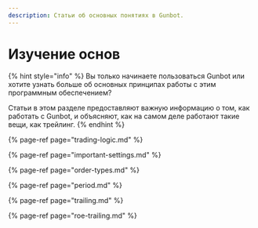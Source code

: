 ```yaml
---
description: Статьи об основных понятиях в Gunbot.
---
```


# Изучение основ

{% hint style="info" %}
Вы только начинаете пользоваться Gunbot или хотите узнать больше об основных принципах работы с этим программным обеспечением?

 Статьи в этом разделе предоставляют важную информацию о том, как работать с Gunbot, и объясняют, как на самом деле работают такие вещи, как трейлинг.
{% endhint %}

{% page-ref page="trading-logic.md" %}

{% page-ref page="important-settings.md" %}

{% page-ref page="order-types.md" %}

{% page-ref page="period.md" %}

{% page-ref page="trailing.md" %}

{% page-ref page="roe-trailing.md" %}



